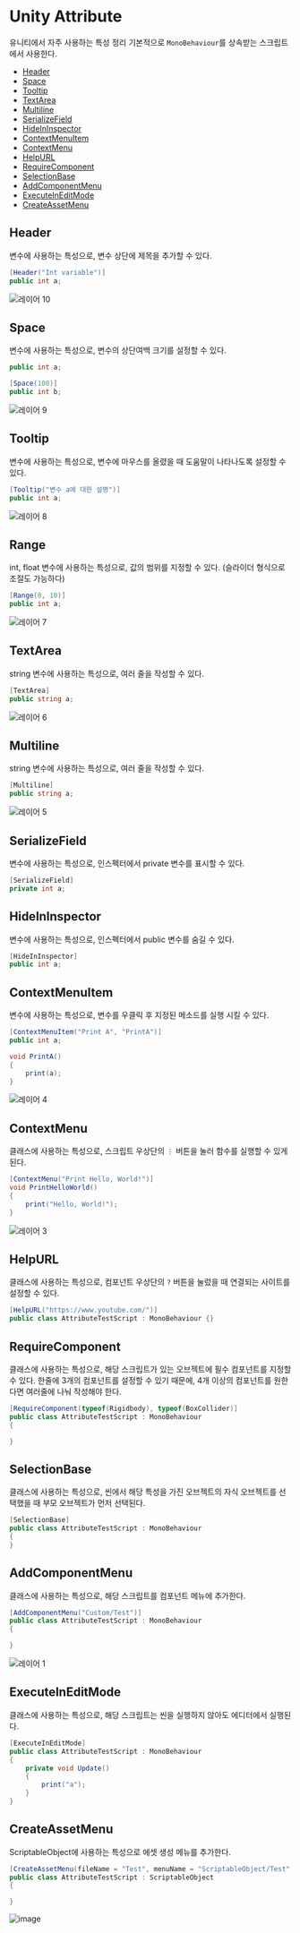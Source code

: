 # Unity Attribute
유니티에서 자주 사용하는 특성 정리
기본적으로 `MonoBehaviour`를 상속받는 스크립트에서 사용한다.

- [Header](#header)
- [Space](#space)
- [Tooltip](#tooltip)
- [TextArea](#textarea)
- [Multiline](#multiline)
- [SerializeField](#serializefield)
- [HideInInspector](#hideininspector)
- [ContextMenuItem](#contextmenuitem)
- [ContextMenu](#contextmenu)
- [HelpURL](#helpurl)
- [RequireComponent](#requirecomponent)
- [SelectionBase](#selectionbase)
- [AddComponentMenu](#addcomponentmenu)
- [ExecuteInEditMode](#executeineditmode)
- [CreateAssetMenu](#createassetmenu)

## Header
변수에 사용하는 특성으로, 변수 상단에 제목을 추가할 수 있다.
``` C#
[Header("Int variable")]
public int a;
```
![레이어 10](https://user-images.githubusercontent.com/37904040/216907231-bd540e2f-97c8-4ab7-8a1e-ed9fc7c6c42a.png)


## Space
변수에 사용하는 특성으로, 변수의 상단여백 크기를 설정할 수 있다.
``` C#
public int a;

[Space(100)]
public int b;
```
![레이어 9](https://user-images.githubusercontent.com/37904040/216907247-ae5d31f8-cfee-4e55-8e2d-8a809bb36126.png)


## Tooltip
변수에 사용하는 특성으로, 변수에 마우스를 올렸을 때 도움말이 나타나도록 설정할 수 있다.
``` C#
[Tooltip("변수 a에 대한 설명")]
public int a;
```
![레이어 8](https://user-images.githubusercontent.com/37904040/216907894-9d093b45-5f03-4a98-a7eb-67c7e1f47b21.png)


## Range
int, float 변수에 사용하는 특성으로, 값의 범위를 지정할 수 있다. (슬라이더 형식으로 조절도 가능하다)
``` C#
[Range(0, 10)]
public int a;
```
![레이어 7](https://user-images.githubusercontent.com/37904040/216907280-92e91aeb-77be-496c-97db-f5cf50bc0b32.png)


## TextArea
string 변수에 사용하는 특성으로, 여러 줄을 작성할 수 있다.
``` C#
[TextArea]
public string a;
```
![레이어 6](https://user-images.githubusercontent.com/37904040/216907290-35fd5659-8c15-4a24-91ce-55a7b447e9ef.png)


## Multiline
string 변수에 사용하는 특성으로, 여러 줄을 작성할 수 있다.
``` C#
[Multiline]
public string a;
```
![레이어 5](https://user-images.githubusercontent.com/37904040/216907307-a173c674-7dde-4273-a6f7-f9214324817d.png)


## SerializeField
변수에 사용하는 특성으로, 인스펙터에서 private 변수를 표시할 수 있다.
``` C#
[SerializeField]
private int a;
```


## HideInInspector
변수에 사용하는 특성으로, 인스펙터에서 public 변수를 숨길 수 있다.
``` C#
[HideInInspector]
public int a;
```


## ContextMenuItem
변수에 사용하는 특성으로, 변수를 우클릭 후 지정된 메소드를 실행 시킬 수 있다.
``` C#
[ContextMenuItem("Print A", "PrintA")]
public int a;

void PrintA()
{
    print(a);
}
```
![레이어 4](https://user-images.githubusercontent.com/37904040/216907325-e8cc4cf0-85d3-4da6-b5fa-fce0162bb7e4.png)


## ContextMenu
클래스에 사용하는 특성으로, 스크립트 우상단의 `⋮` 버튼을 눌러 함수를 실행할 수 있게 된다.
``` C#
[ContextMenu("Print Hello, World!")]
void PrintHelloWorld()
{
    print("Hello, World!");
}
```
![레이어 3](https://user-images.githubusercontent.com/37904040/216907341-6d3ac403-2a77-4c5f-be22-5f239a9a28a8.png)


## HelpURL
클래스에 사용하는 특성으로, 컴포넌트 우상단의 `?` 버튼을 눌렀을 때 연결되는 사이트를 설정할 수 있다.
``` C#
[HelpURL("https://www.youtube.com/")]
public class AttributeTestScript : MonoBehaviour {}
```


## RequireComponent
클래스에 사용하는 특성으로, 해당 스크립트가 있는 오브젝트에 필수 컴포넌트를 지정할 수 있다.
한줄에 3개의 컴포넌트를 설정할 수 있기 때문에, 4개 이상의 컴포넌트를 원한다면 여러줄에 나눠 작성해야 한다.
``` C#
[RequireComponent(typeof(Rigidbody), typeof(BoxCollider)]
public class AttributeTestScript : MonoBehaviour
{

}
```


## SelectionBase
클래스에 사용하는 특성으로, 씬에서 해당 특성을 가진 오브젝트의 자식 오브젝트를 선택했을 때 부모 오브젝트가 먼저 선택된다.
``` C#
[SelectionBase]
public class AttributeTestScript : MonoBehaviour
{
}
```


## AddComponentMenu
클래스에 사용하는 특성으로, 해당 스크립트를 컴포넌트 메뉴에 추가한다.
``` C#
[AddComponentMenu("Custom/Test")]
public class AttributeTestScript : MonoBehaviour
{

}
```
![레이어 1](https://user-images.githubusercontent.com/37904040/216907401-f3f80ad8-c636-4ed9-95cd-3845cb460a79.png)


## ExecuteInEditMode
클래스에 사용하는 특성으로, 해당 스크립트는 씬을 실행하지 않아도 에디터에서 실행된다.
``` C#
[ExecuteInEditMode]
public class AttributeTestScript : MonoBehaviour
{
    private void Update()
    {
        print("a");
    }
}
```


## CreateAssetMenu
ScriptableObject에 사용하는 특성으로 에셋 생성 메뉴를 추가한다.
``` C#
[CreateAssetMenu(fileName = "Test", menuName = "ScriptableObject/Test", order = 0)]
public class AttributeTestScript : ScriptableObject
{

}
```
![image](https://user-images.githubusercontent.com/37904040/216889746-fcaed652-deb8-4195-b44c-5533d6c418cc.png)
